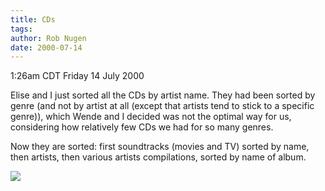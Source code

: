 ```yaml
---
title: CDs
tags: 
author: Rob Nugen
date: 2000-07-14
---
```


<title></title>
<p class=date>1:26am CDT Friday 14 July 2000</p>

<p>Elise and I just sorted all the CDs by artist name.  They had been
sorted by genre (and not by artist at all (except that artists tend to
stick to a specific genre)), which Wende and I decided was not the
optimal way for us, considering how relatively few CDs we had for so
many genres.

<p>Now they are sorted: first soundtracks (movies and TV) sorted by
name, then artists, then various artists compilations, sorted by name
of album.

<p><img src='/images/rob/wL-ROB.gif'>

